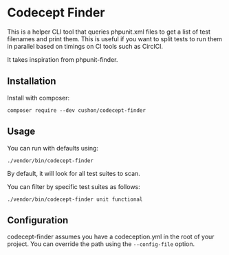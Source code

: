 # Codecept Finder

This is a helper CLI tool that queries phpunit.xml files to get a list of test
filenames and print them. This is useful if you want to split tests to run them
in parallel based on timings on CI tools such as CirclCI.

It takes inspiration from phpunit-finder.

## Installation

Install with composer:

`composer require --dev cushon/codecept-finder`

## Usage

You can run with defaults using:

`./vendor/bin/codecept-finder`

By default, it will look for all test suites to scan.

You can filter by specific test suites as follows:

`./vendor/bin/codecept-finder unit functional`

## Configuration

codecept-finder assumes you have a codeception.yml in the root of your project. You can
override the path using the `--config-file` option.

